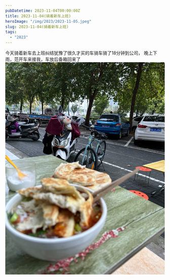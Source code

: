 ```yaml
---
pubDatetime: 2023-11-04T00:00:00Z
title: 2023-11-04(骑着新车上班)
heroImage: "/img/2023/2023-11-05.jpeg"
slug: 2023-11-04(骑着新车上班)
tags:
  - "2023"
---
```


今天骑着新车去上班纠结犹豫了很久才买的车骑车骑了18分钟到公司，
晚上下雨，范开车来接我，车放后备箱回来了
![](../../../../public/img/2023/2023-11-05.jpeg)
